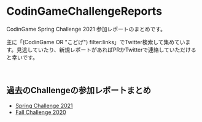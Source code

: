 # CodinGameChallengeReports

CodinGame Spring Challenge 2021 参加レポートのまとめです。

主に「(CodinGame OR "こどげ") filter:links」でTwitter検索して集めています。見逃していたり、新規レポートがあればPRかTwitterで連絡していただけると幸いです。


<br>

## 過去のChallengeの参加レポートまとめ
- [Spring Challenge 2021](https://github.com/shirakia/CodinGameChallengeReports/blob/main/SpringChallenge2021.md)
- [Fall Challenge 2020](https://github.com/shirakia/CodinGameChallengeReports/blob/main/FallChallenge2020.md)
